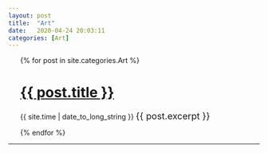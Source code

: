 ```yaml
---
layout: post
title:  "Art"
date:   2020-04-24 20:03:11
categories: [Art]
---
```



<!--{% for post in site.categories.Art %}
 <li><span>{{ post.date | date_to_string }}</span> &nbsp; <a href="{{ post.url }}">{{ post.title }}</a></li>
{% endfor %}-->

<ul>
  {% for post in site.categories.Art %}
    <h1><a href="{{ post.url }}">{{ post.title }}</a></h1>
    <span>{{ site.time | date_to_long_string }}</span>
    <span style="font-size: 1.3em">  {{ post.excerpt }}</span>
  
  {% endfor %}
</ul>

---